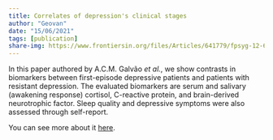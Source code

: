 ```yaml
---
title: Correlates of depression's clinical stages
author: "Geovan"
date: "15/06/2021"
tags: [publication]
share-img: https://www.frontiersin.org/files/Articles/641779/fpsyg-12-641779-HTML-r1/image_m/fpsyg-12-641779-g004.jpg
---
```


In this paper authored by A.C.M. Galvão *et al.*, we show contrasts in biomarkers between first-episode depressive patients and patients with resistant depression. 
The evaluated biomarkers are serum and salivary (awakening response) cortisol, C-reactive protein, and brain-derived neurotrophic factor. 
Sleep quality and depressive symptoms were also assessed through self-report.

You can see more about it [here](https://doi.org/10.3389/fpsyg.2021.641779).

